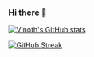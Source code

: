 ### Hi there 👋



[![Vinoth's GitHub stats](https://github-readme-stats.vercel.app/api?username=vinothsd19)](https://github.com/vinothsd19/github-readme-stats)

[![GitHub Streak](https://streak-stats.demolab.com/?user=vinothsd19)](https://git.io/streak-stats)
